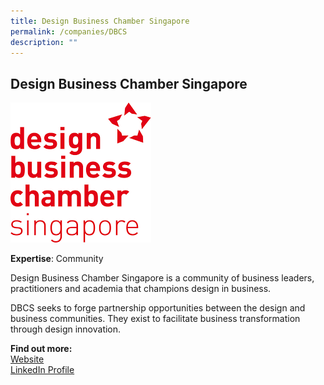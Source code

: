 ```yaml
---
title: Design Business Chamber Singapore
permalink: /companies/DBCS
description: ""
---
```

## Design Business Chamber Singapore
![Alt text for image on Isomer site](/images/companies/DBCS.png)

**Expertise**: Community

Design Business Chamber Singapore is a community of business leaders, practitioners and academia that champions design in business.

DBCS seeks to forge partnership opportunities between the design and business communities. They exist to facilitate business transformation through design innovation.




**Find out more:** \
[Website](https://dbcsingapore.org/)\
[LinkedIn Profile](https://www.linkedin.com/company/dbcsingapore/)
